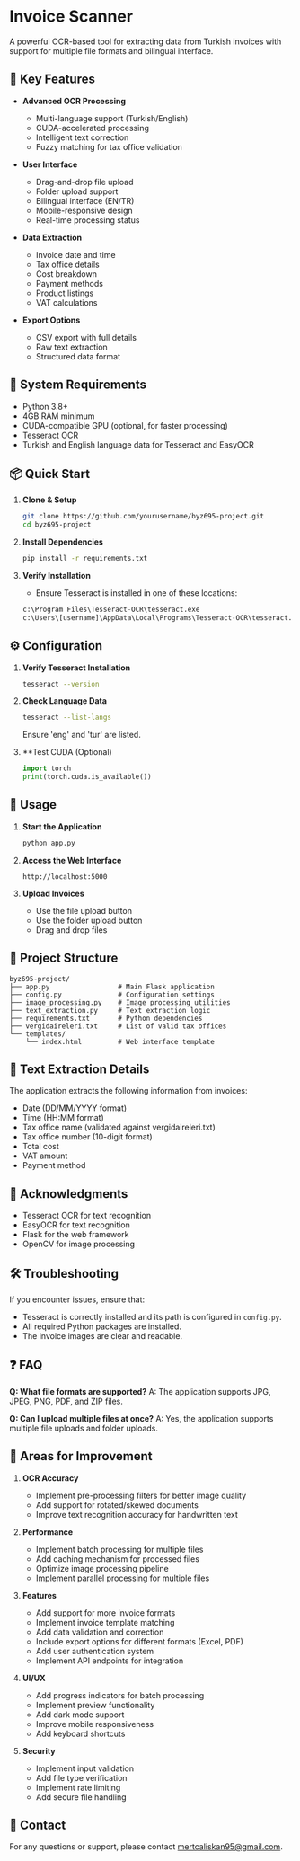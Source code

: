 # Invoice Scanner

A powerful OCR-based tool for extracting data from Turkish invoices with support for multiple file formats and bilingual interface.

## 🚀 Key Features

- **Advanced OCR Processing**
  - Multi-language support (Turkish/English)
  - CUDA-accelerated processing
  - Intelligent text correction
  - Fuzzy matching for tax office validation

- **User Interface**
  - Drag-and-drop file upload
  - Folder upload support
  - Bilingual interface (EN/TR)
  - Mobile-responsive design
  - Real-time processing status

- **Data Extraction**
  - Invoice date and time
  - Tax office details
  - Cost breakdown
  - Payment methods
  - Product listings
  - VAT calculations

- **Export Options**
  - CSV export with full details
  - Raw text extraction
  - Structured data format

## 🔧 System Requirements

- Python 3.8+
- 4GB RAM minimum
- CUDA-compatible GPU (optional, for faster processing)
- Tesseract OCR
- Turkish and English language data for Tesseract and EasyOCR

## 📦 Quick Start

1. **Clone & Setup**
    ```sh
    git clone https://github.com/yourusername/byz695-project.git
    cd byz695-project
    ```

2. **Install Dependencies**
    ```sh
    pip install -r requirements.txt
    ```

3. **Verify Installation**
    - Ensure Tesseract is installed in one of these locations:
    ```python
    c:\Program Files\Tesseract-OCR\tesseract.exe
    c:\Users\[username]\AppData\Local\Programs\Tesseract-OCR\tesseract.exe
    ```

## ⚙️ Configuration

1. **Verify Tesseract Installation**
    ```sh
    tesseract --version
    ```

2. **Check Language Data**
    ```sh
    tesseract --list-langs
    ```
   Ensure 'eng' and 'tur' are listed.

3. **Test CUDA (Optional)
    ```python
    import torch
    print(torch.cuda.is_available())
    ```

## 🚀 Usage

1. **Start the Application**
    ```sh
    python app.py
    ```

2. **Access the Web Interface**
    ```
    http://localhost:5000
    ```

3. **Upload Invoices**
    - Use the file upload button
    - Use the folder upload button
    - Drag and drop files

## 📂 Project Structure

```
byz695-project/
├── app.py                 # Main Flask application
├── config.py              # Configuration settings
├── image_processing.py    # Image processing utilities
├── text_extraction.py     # Text extraction logic
├── requirements.txt       # Python dependencies
├── vergidaireleri.txt     # List of valid tax offices
└── templates/
    └── index.html         # Web interface template
```

## 📝 Text Extraction Details

The application extracts the following information from invoices:

- Date (DD/MM/YYYY format)
- Time (HH:MM format)
- Tax office name (validated against vergidaireleri.txt)
- Tax office number (10-digit format)
- Total cost
- VAT amount
- Payment method

## 🙏 Acknowledgments

- Tesseract OCR for text recognition
- EasyOCR for text recognition
- Flask for the web framework
- OpenCV for image processing

## 🛠️ Troubleshooting

If you encounter issues, ensure that:
- Tesseract is correctly installed and its path is configured in `config.py`.
- All required Python packages are installed.
- The invoice images are clear and readable.

## ❓ FAQ

**Q: What file formats are supported?**
A: The application supports JPG, JPEG, PNG, PDF, and ZIP files.

**Q: Can I upload multiple files at once?**
A: Yes, the application supports multiple file uploads and folder uploads.

## 🚀 Areas for Improvement

1. **OCR Accuracy**
   - Implement pre-processing filters for better image quality
   - Add support for rotated/skewed documents
   - Improve text recognition accuracy for handwritten text

2. **Performance**
   - Implement batch processing for multiple files
   - Add caching mechanism for processed files
   - Optimize image processing pipeline
   - Implement parallel processing for multiple files

3. **Features**
   - Add support for more invoice formats
   - Implement invoice template matching
   - Add data validation and correction
   - Include export options for different formats (Excel, PDF)
   - Add user authentication system
   - Implement API endpoints for integration

4. **UI/UX**
   - Add progress indicators for batch processing
   - Implement preview functionality
   - Add dark mode support
   - Improve mobile responsiveness
   - Add keyboard shortcuts

5. **Security**
   - Implement input validation
   - Add file type verification
   - Implement rate limiting
   - Add secure file handling

## 📧 Contact

For any questions or support, please contact [mertcaliskan95@gmail.com](mailto:mertcaliskan95@gmail.com).

